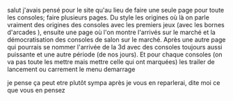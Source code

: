 salut j'avais pensé pour le site qu'au lieu de faire une seule page pour toute les consoles; faire plusieurs pages.
Du style les origines où là on parle vraiment des origines des consoles  avec les premiers jeux (avec les bornes d'arcades ), ensuite une page où l'on montre l'arrivés sur le marché et la démocratisation des consoles de salon sur le marché.
Après une autre page qui pourrais se nommer l'arrivée de la 3d avec des consoles toujours aussi puissante
et une autre période (de nos jours).
Et pour chaque consoles (on va pas toute les mettre mais mettre celle qui ont marquées) les trailer de lancement ou carrement le menu demarrage

je pense ça peut etre plutôt sympa après je vous en reparlerai, dite moi ce que vous en pensez
